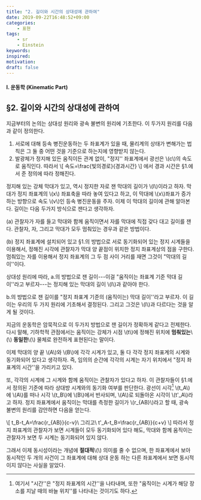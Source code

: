 ```yaml
---
title: "2. 길이와 시간의 상대성에 관하여"
date: 2019-09-22T16:48:52+09:00
categories:
    - 표현
tags:
    - sr
    - Einstein
keywords:
inspired:
motivation:
draft: false
---
```


#### I. 운동학 (Kinematic Part)

## &sect;2. 길이와 시간의 상대성에 관하여

지금부터의 논의는 상대성 원리와 광속 불변의 원리에 기초한다.
이 두가지 원리를 다음과 같이 정의한다.

1. 서로에 대해 등속 병진운동하는 두 좌표계가 있을 때, 물리계의 상태가 변해가는 법칙은 그 둘 중 어떤 것을 기준으로 하는지에 영향받지 않는다.
2. 발광체가 정지해 있든 움직이든 관계 없이, "정지'' 좌표계에서 광선은 \\(c\\)의 속도로 움직인다. 따라서
\\[
속도=\frac{빛의경로}{경과시간}
\\]
에서 경과 시간은 &sect;1.에서 준 정의에 따라 정해진다.

정지해 있는 강체 막대가 있고, 역시 정지한 자로 잰 막대의 길이가 \\(l\\)이라고 하자.
막대가 정지 좌표계의 \\(x\\) 좌표축을 따라 놓여 있다고 하고, 이 막대에 \\(x\\)좌표가 증가하는 방향으로 속도 \\(v\\)인 등속 병진운동을 주자.
이제 이 막대의 길이에 관해 알아본다.
길이는 다음 두가지 방식으로 잰다고 생각하자.

(a) 관찰자가 자를 들고 막대와 함께 움직이면서 자를 막대에 직접 갖다 대고 길이를 잰다. 관찰자, 자, 그리고 막대가 모두 멈춰있는 경우과 같은 방법이다.

(b) 정지 좌표계에 설치되어 있고 &sect;1.의 방법으로 서로 동기화되어 있는 정지 시계들을 이용해서, 정해진 시각에 관찰자가 막대 양 끝점이 위치한 정지 좌표계상의 점을 구한다. 멈춰있는 자를 이용해서 정지 좌표계의 그 두 점 사이 거리를 재면 그것이 "막대의 길이''이다.

상대성 원리에 따라, a.의 방법으로 잰 길이---이걸 "움직이는 좌표계 기준 막대 길이''라고 부르자---는 정지해 있는 막대의 길이 \\(l\\)과 같아야 한다.

b.의 방법으로 잰 길이를 "정지 좌표계 기준의 (움직이는) 막대 길이''라고 부르자.
이 길이는 우리의 두 가지 원리에 기초해서 결정된다.
그리고 그것은 \\(l\\)과 다르다는 것을 알게 될 것이다.

지금의 운동학은 암묵적으로 이 두가지 방법으로 잰 길이가 정확하게 같다고 전제한다.
다시 말해, 기하학적 관점에서는 움직이는 강체가 시점 \\(t\\)에 정해진 위치에 **멈춰있는**\\(\\) **동일한**\\(\\) 물체로 완전하게 표현된다는 말이다.

이제 막대의 양 끝 \\(A\\)와 \\(B\\)에 각각 시계가 있고, 둘 다 각각 정지 좌표계의 시계와 동기화되어 있다고 생각하자.
즉, 임의의 순간에 각각의 시계는 자기 위치에서 "정지 좌표계의 시간''을 가리키고 있다.

또, 각각의 시계에 그 시계와 함께 움직이는 관찰자가 있다고 하자.
이 관찰자들이 &sect;1.에서 정의된 기준에 따라 상대방 시계와의 동기화 여부를 판단한다.
광선이 시각[^3]
\\(t\_A\\)에 \\(A\\)를 떠나 시각 \\(t\_B\\)에 \\(B\\)에서 반사되며, \\(A\\)로 되돌아온 시각이 \\(t'\_A\\)라고 하자.
정지 좌표계에서 움직이는 막대를 측정한 길이가 \\(r\_{AB}\\)라고 할 때, 광속 불변의 원리를 감안하면 다음을 얻는다.





\\[
t\_B-t\_A=\frac{r\_{AB}}{c-v}\ 그리고\ t'\_A-t\_B=\frac{r\_{AB}}{c+v}
\\]
따라서 정지 좌표계의 관찰자가 보면 시계들이 모두 동기화되어 있다 해도, 막대와 함께 움직이는 관찰자가 보면 두 시계는 동기화되어 있지 않다.

그래서 이제 동시성이라는 개념에 **절대적**\\(\\) 의미를 줄 수 없으며, 한 좌표계에서 보아 동시적인 두 개의 사건이 그 좌표계에 대해 상대 운동 하는 다른 좌표계에서 보면 동시적이지 않다는 사실을 알았다.

[^3]:여기서 "시간''은 "정지 좌표계의 시간''을 나타내며, 또한 "움직이는 시계가 해당 장소를 지날 때의 바늘 위치''를 나타내는 것이기도 하다.
